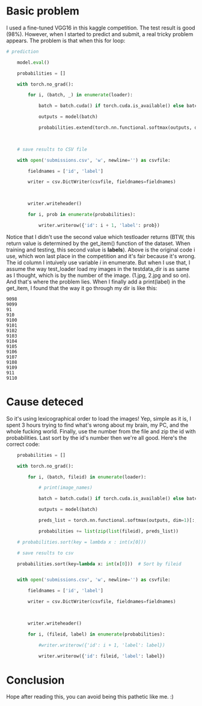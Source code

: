 # Basic problem

I used a fine-tuned VGG16 in this kaggle competition. The test result is good (98%). However, when I started to predict and submit, a real tricky problem appears. The problem is that when this for loop:

```python
# prediction

    model.eval()

    probabilities = []

    with torch.no_grad():

        for i, (batch, _) in enumerate(loader):

            batch = batch.cuda() if torch.cuda.is_available() else batch

            outputs = model(batch)

            probabilities.extend(torch.nn.functional.softmax(outputs, dim=1)[:, 1].cpu().numpy())

  

    # save results to CSV file

    with open('submissions.csv', 'w', newline='') as csvfile:

        fieldnames = ['id', 'label']

        writer = csv.DictWriter(csvfile, fieldnames=fieldnames)

  

        writer.writeheader()

        for i, prob in enumerate(probabilities):

            writer.writerow({'id': i + 1, 'label': prob})
```

Notice that I didn't use the second value which testloader returns (BTW, this return value is determined by the get_item() function of the dataset. When training and testing, this second value is **labels**). Above is the original code i use, which won last place in the competition and it's fair because it's wrong. The id column I intuively use variable *i* in enumerate. But when I use that, I assume the way test_loader load my images in the testdata_dir is as same as I thought, which is by the number of the image. (1.jpg, 2.jpg and so on). And that's where the problem lies. When I finally add a print(label) in the get_item, I found that the way it go through my dir is like this:

```shell
9098
9099
91
910
9100
9101
9102
9103
9104
9105
9106
9107
9108
9109
911
9110
```

# Cause deteced

So it's using lexicographical order to load the images! Yep, simple as it is, I spent 3 hours trying to find what's wrong about my brain, my PC, and the whole fucking world.
Finally, use the number from the file and zip the id with probabilities. Last sort by the id's number then we're all good. Here's the correct code:
```python
    probabilities = []

    with torch.no_grad():

        for i, (batch, fileid) in enumerate(loader):

            # print(image_names)

            batch = batch.cuda() if torch.cuda.is_available() else batch

            outputs = model(batch)

            preds_list = torch.nn.functional.softmax(outputs, dim=1)[:, 1].tolist()

            probabilities += list(zip(list(fileid), preds_list))

    # probabilities.sort(key = lambda x : int(x[0]))

    # save results to csv

    probabilities.sort(key=lambda x: int(x[0]))  # Sort by fileid


    with open('submissions.csv', 'w', newline='') as csvfile:

        fieldnames = ['id', 'label']

        writer = csv.DictWriter(csvfile, fieldnames=fieldnames)

  

        writer.writeheader()

        for i, (fileid, label) in enumerate(probabilities):

            #writer.writerow({'id': i + 1, 'label': label})

            writer.writerow({'id': fileid, 'label': label})
```


# Conclusion

Hope after reading this, you can avoid being this pathetic like me. :)